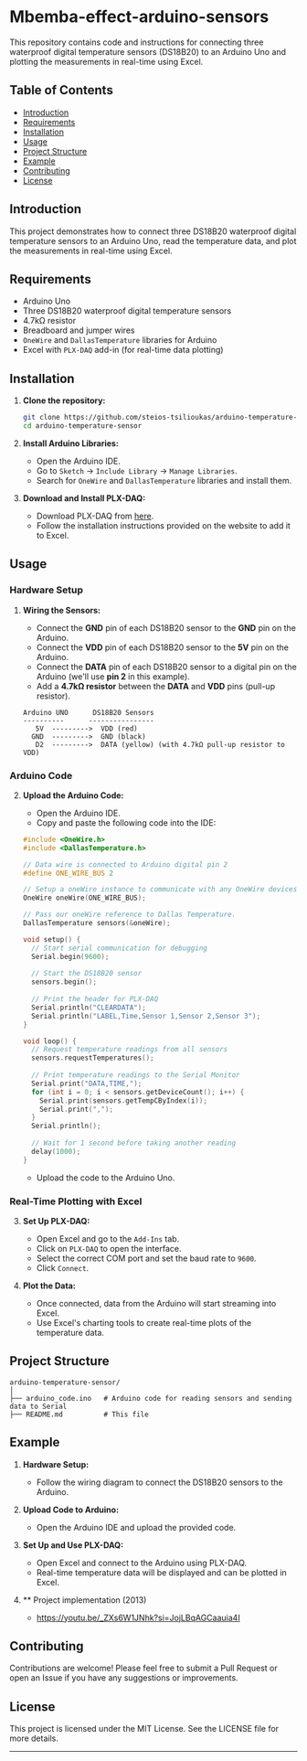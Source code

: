 # Mbemba-effect-arduino-sensors


This repository contains code and instructions for connecting three waterproof digital temperature sensors (DS18B20) to an Arduino Uno and plotting the measurements in real-time using Excel.

## Table of Contents
- [Introduction](#introduction)
- [Requirements](#requirements)
- [Installation](#installation)
- [Usage](#usage)
- [Project Structure](#project-structure)
- [Example](#example)
- [Contributing](#contributing)
- [License](#license)

## Introduction
This project demonstrates how to connect three DS18B20 waterproof digital temperature sensors to an Arduino Uno, read the temperature data, and plot the measurements in real-time using Excel.

## Requirements
- Arduino Uno
- Three DS18B20 waterproof digital temperature sensors
- 4.7kΩ resistor
- Breadboard and jumper wires
- `OneWire` and `DallasTemperature` libraries for Arduino
- Excel with `PLX-DAQ` add-in (for real-time data plotting)

## Installation
1. **Clone the repository:**
    ```bash
    git clone https://github.com/steios-tsilioukas/arduino-temperature-sensor.git
    cd arduino-temperature-sensor
    ```

2. **Install Arduino Libraries:**
    - Open the Arduino IDE.
    - Go to `Sketch` -> `Include Library` -> `Manage Libraries`.
    - Search for `OneWire` and `DallasTemperature` libraries and install them.

3. **Download and Install PLX-DAQ:**
    - Download PLX-DAQ from [here](https://www.parallax.com/package/plx-daq).
    - Follow the installation instructions provided on the website to add it to Excel.

## Usage
### Hardware Setup
1. **Wiring the Sensors:**
    - Connect the **GND** pin of each DS18B20 sensor to the **GND** pin on the Arduino.
    - Connect the **VDD** pin of each DS18B20 sensor to the **5V** pin on the Arduino.
    - Connect the **DATA** pin of each DS18B20 sensor to a digital pin on the Arduino (we'll use **pin 2** in this example).
    - Add a **4.7kΩ resistor** between the **DATA** and **VDD** pins (pull-up resistor).

    ```
    Arduino UNO      DS18B20 Sensors
    ----------      ----------------
       5V  --------->  VDD (red)
      GND  --------->  GND (black)
       D2  --------->  DATA (yellow) (with 4.7kΩ pull-up resistor to VDD)
    ```

### Arduino Code
2. **Upload the Arduino Code:**
    - Open the Arduino IDE.
    - Copy and paste the following code into the IDE:

    ```cpp
    #include <OneWire.h>
    #include <DallasTemperature.h>

    // Data wire is connected to Arduino digital pin 2
    #define ONE_WIRE_BUS 2

    // Setup a oneWire instance to communicate with any OneWire devices
    OneWire oneWire(ONE_WIRE_BUS);

    // Pass our oneWire reference to Dallas Temperature.
    DallasTemperature sensors(&oneWire);

    void setup() {
      // Start serial communication for debugging
      Serial.begin(9600);
      
      // Start the DS18B20 sensor
      sensors.begin();
      
      // Print the header for PLX-DAQ
      Serial.println("CLEARDATA");
      Serial.println("LABEL,Time,Sensor 1,Sensor 2,Sensor 3");
    }

    void loop() {
      // Request temperature readings from all sensors
      sensors.requestTemperatures();
      
      // Print temperature readings to the Serial Monitor
      Serial.print("DATA,TIME,");
      for (int i = 0; i < sensors.getDeviceCount(); i++) {
        Serial.print(sensors.getTempCByIndex(i));
        Serial.print(",");
      }
      Serial.println();
      
      // Wait for 1 second before taking another reading
      delay(1000);
    }
    ```

    - Upload the code to the Arduino Uno.

### Real-Time Plotting with Excel
3. **Set Up PLX-DAQ:**
    - Open Excel and go to the `Add-Ins` tab.
    - Click on `PLX-DAQ` to open the interface.
    - Select the correct COM port and set the baud rate to `9600`.
    - Click `Connect`.

4. **Plot the Data:**
    - Once connected, data from the Arduino will start streaming into Excel.
    - Use Excel's charting tools to create real-time plots of the temperature data.

## Project Structure
```
arduino-temperature-sensor/
│
├── arduino_code.ino   # Arduino code for reading sensors and sending data to Serial
├── README.md          # This file
```

## Example
1. **Hardware Setup:**
    - Follow the wiring diagram to connect the DS18B20 sensors to the Arduino.

2. **Upload Code to Arduino:**
    - Open the Arduino IDE and upload the provided code.

3. **Set Up and Use PLX-DAQ:**
    - Open Excel and connect to the Arduino using PLX-DAQ.
    - Real-time temperature data will be displayed and can be plotted in Excel.
4. ** Project implementation (2013)
   - https://youtu.be/_ZXs6W1JNhk?si=JojLBqAGCaauia4I

## Contributing
Contributions are welcome! Please feel free to submit a Pull Request or open an Issue if you have any suggestions or improvements.

## License
This project is licensed under the MIT License. See the LICENSE file for more details.

---


